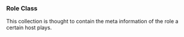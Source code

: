 ### Role Class ###

<!-- -meta- basic -->
This collection is thought to contain the meta information
of the role a certain host plays.

